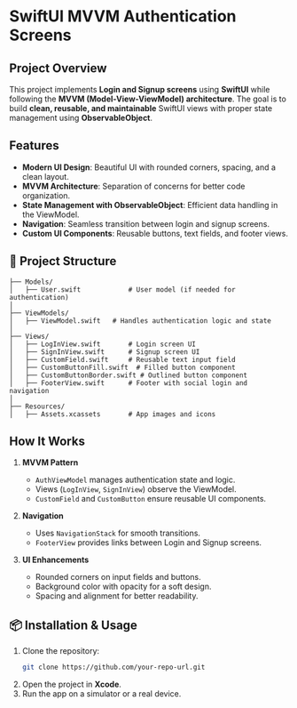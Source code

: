 # SwiftUI MVVM Authentication Screens

## Project Overview
This project implements **Login and Signup screens** using **SwiftUI** while following the **MVVM (Model-View-ViewModel) architecture**. The goal is to build **clean, reusable, and maintainable** SwiftUI views with proper state management using **ObservableObject**.

## Features
- **Modern UI Design**: Beautiful UI with rounded corners, spacing, and a clean layout.
- **MVVM Architecture**: Separation of concerns for better code organization.
- **State Management with ObservableObject**: Efficient data handling in the ViewModel.
- **Navigation**: Seamless transition between login and signup screens.
- **Custom UI Components**: Reusable buttons, text fields, and footer views.

## 📁 Project Structure
```
├── Models/
│   ├── User.swift            # User model (if needed for authentication)
│
├── ViewModels/
│   ├── ViewModel.swift   # Handles authentication logic and state
│
├── Views/
│   ├── LogInView.swift       # Login screen UI
│   ├── SignInView.swift      # Signup screen UI
│   ├── CustomField.swift     # Reusable text input field
│   ├── CustomButtonFill.swift  # Filled button component
│   ├── CustomButtonBorder.swift # Outlined button component
│   ├── FooterView.swift      # Footer with social login and navigation
│
├── Resources/
│   ├── Assets.xcassets       # App images and icons
```

## How It Works
1. **MVVM Pattern**
   - `AuthViewModel` manages authentication state and logic.
   - Views (`LogInView`, `SignInView`) observe the ViewModel.
   - `CustomField` and `CustomButton` ensure reusable UI components.

2. **Navigation**
   - Uses `NavigationStack` for smooth transitions.
   - `FooterView` provides links between Login and Signup screens.

3. **UI Enhancements**
   - Rounded corners on input fields and buttons.
   - Background color with opacity for a soft design.
   - Spacing and alignment for better readability.

## 📦 Installation & Usage
1. Clone the repository:
   ```bash
   git clone https://github.com/your-repo-url.git
   ```
2. Open the project in **Xcode**.
3. Run the app on a simulator or a real device.

